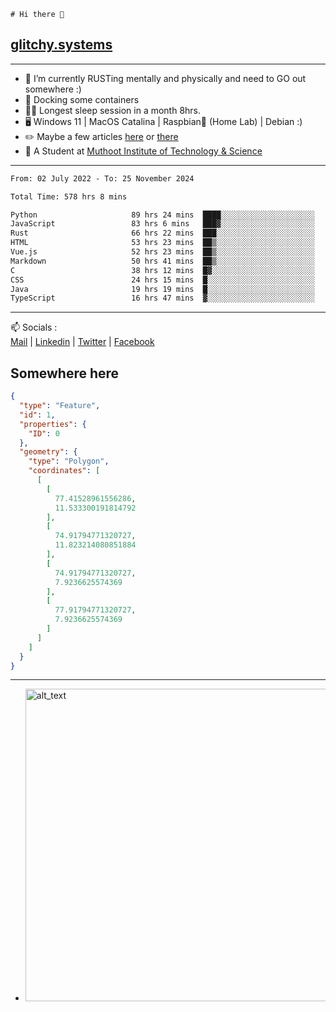 ```
# Hi there 👋
```
## [glitchy.systems](https://glitchy.systems)
---

- 🌱 I’m currently RUSTing mentally and physically and need to GO out somewhere :)
- 🐋 Docking some containers
- 😶‍🌫️ Longest sleep session in a month 8hrs.
- 🖥️ Windows 11 | MacOS Catalina | Raspbian🥧 (Home Lab) | Debian :)
- ✏️ Maybe a few articles [here](https://medium.com/@advaithnarayanan8) or [there](https://medium.com/@advaithnarayanan8)
- 📑 A Student at [Muthoot Institute of Technology & Science](https://mgmits.ac.in/)



---

<!--START_SECTION:waka-->

```txt
From: 02 July 2022 - To: 25 November 2024

Total Time: 578 hrs 8 mins

Python                     89 hrs 24 mins  ████░░░░░░░░░░░░░░░░░░░░░   15.47 %
JavaScript                 83 hrs 6 mins   ███▓░░░░░░░░░░░░░░░░░░░░░   14.37 %
Rust                       66 hrs 22 mins  ███░░░░░░░░░░░░░░░░░░░░░░   11.48 %
HTML                       53 hrs 23 mins  ██▒░░░░░░░░░░░░░░░░░░░░░░   09.24 %
Vue.js                     52 hrs 23 mins  ██▒░░░░░░░░░░░░░░░░░░░░░░   09.06 %
Markdown                   50 hrs 41 mins  ██▒░░░░░░░░░░░░░░░░░░░░░░   08.77 %
C                          38 hrs 12 mins  █▓░░░░░░░░░░░░░░░░░░░░░░░   06.61 %
CSS                        24 hrs 15 mins  █░░░░░░░░░░░░░░░░░░░░░░░░   04.20 %
Java                       19 hrs 19 mins  █░░░░░░░░░░░░░░░░░░░░░░░░   03.34 %
TypeScript                 16 hrs 47 mins  ▓░░░░░░░░░░░░░░░░░░░░░░░░   02.91 %
```

<!--END_SECTION:waka-->

---

📫 Socials :<br>
[Mail](mailto:advaith@glitchy.systems) | [Linkedin](https://www.linkedin.com/in/advaith-narayanan-a72152214/) | [Twitter](https://twitter.com/advaithnarayan) | [Facebook](https://screenmessage.com/qinq)

## Somewhere here

```geojson
{
  "type": "Feature",
  "id": 1,
  "properties": {
    "ID": 0
  },
  "geometry": {
    "type": "Polygon",
    "coordinates": [
      [
        [
          77.41528961556286,
          11.533300191814792
        ],
        [
          74.91794771320727,
          11.823214080851884
        ],
        [
          74.91794771320727,
          7.9236625574369
        ],
        [
          77.91794771320727,
          7.9236625574369
        ]
      ]
    ]
  }
}
```


--- 
- [<img alt="alt_text" width="500px" src="https://valid.x86.fr/cache/banner/xv24bv-6.png" />](https://valid.x86.fr/xv24bv)


